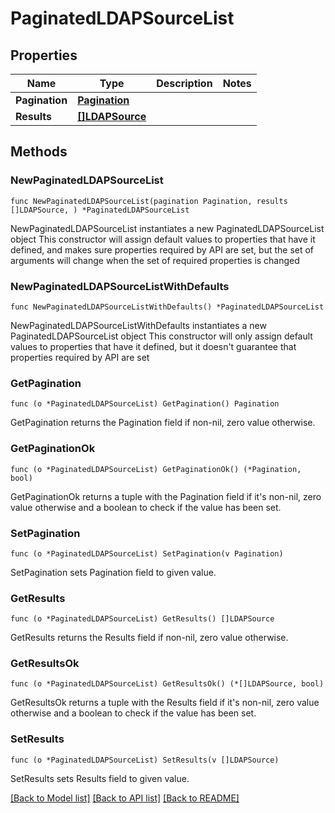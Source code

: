 # PaginatedLDAPSourceList

## Properties

Name | Type | Description | Notes
------------ | ------------- | ------------- | -------------
**Pagination** | [**Pagination**](Pagination.md) |  | 
**Results** | [**[]LDAPSource**](LDAPSource.md) |  | 

## Methods

### NewPaginatedLDAPSourceList

`func NewPaginatedLDAPSourceList(pagination Pagination, results []LDAPSource, ) *PaginatedLDAPSourceList`

NewPaginatedLDAPSourceList instantiates a new PaginatedLDAPSourceList object
This constructor will assign default values to properties that have it defined,
and makes sure properties required by API are set, but the set of arguments
will change when the set of required properties is changed

### NewPaginatedLDAPSourceListWithDefaults

`func NewPaginatedLDAPSourceListWithDefaults() *PaginatedLDAPSourceList`

NewPaginatedLDAPSourceListWithDefaults instantiates a new PaginatedLDAPSourceList object
This constructor will only assign default values to properties that have it defined,
but it doesn't guarantee that properties required by API are set

### GetPagination

`func (o *PaginatedLDAPSourceList) GetPagination() Pagination`

GetPagination returns the Pagination field if non-nil, zero value otherwise.

### GetPaginationOk

`func (o *PaginatedLDAPSourceList) GetPaginationOk() (*Pagination, bool)`

GetPaginationOk returns a tuple with the Pagination field if it's non-nil, zero value otherwise
and a boolean to check if the value has been set.

### SetPagination

`func (o *PaginatedLDAPSourceList) SetPagination(v Pagination)`

SetPagination sets Pagination field to given value.


### GetResults

`func (o *PaginatedLDAPSourceList) GetResults() []LDAPSource`

GetResults returns the Results field if non-nil, zero value otherwise.

### GetResultsOk

`func (o *PaginatedLDAPSourceList) GetResultsOk() (*[]LDAPSource, bool)`

GetResultsOk returns a tuple with the Results field if it's non-nil, zero value otherwise
and a boolean to check if the value has been set.

### SetResults

`func (o *PaginatedLDAPSourceList) SetResults(v []LDAPSource)`

SetResults sets Results field to given value.



[[Back to Model list]](../README.md#documentation-for-models) [[Back to API list]](../README.md#documentation-for-api-endpoints) [[Back to README]](../README.md)


